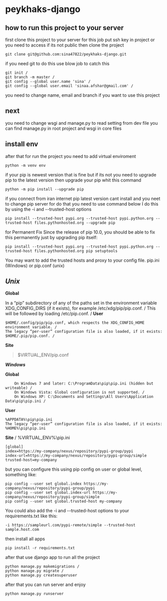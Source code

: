 # peykhaks-django

## how to run this project to your server
first clone this project to your server 
for this job put ssh key in project or you need to access if its not public
then clone the project
```
git clone git@github.com:sina47822/peykhaks-django.git
```
if you need git to do this use blow job to catch this
```
git init /
git branch -m master /
git config --global user.name 'sina' /
git config --global user.email 'sinaa.afshar@gmail.com' /
```
you need to change name, email and branch if you want to use this project

## next
you need to change wsgi and manage.py to read setting from dev file
you can find manage.py in root project and wsgi in core files
## install env
after that for run the project you need to add virtual enviroment
```
python -m venv env
```
if your pip is newest version that is fine but if its not you need to upgrade pip to the latest version
then upgrade your pip whit this command
```
python -m pip install --upgrade pip
```
if you connect from iran internet pip latest version cant install and you neet to change pip server for do that you need to use command below
 I do this by using the -i and --trusted-host options
```
pip install --trusted-host pypi.org --trusted-host pypi.python.org --trusted-host files.pythonhosted.org --upgrade pip
```
for Permanent Fix
Since the release of pip 10.0, you should be able to fix this permanently just by upgrading pip itself:
```
pip install --trusted-host pypi.org --trusted-host pypi.python.org --trusted-host files.pythonhosted.org pip setuptools
```
You may want to add the trusted hosts and proxy to your config file.
pip.ini (Windows) or pip.conf (unix)

***Unix***
---
**Global**

  In a “pip” subdirectory of any of the paths set in the environment variable XDG_CONFIG_DIRS (if it exists), for example /etc/xdg/pip/pip.conf. /
  This will be followed by loading /etc/pip.conf. /
**User**

    $HOME/.config/pip/pip.conf, which respects the XDG_CONFIG_HOME environment variable. /
    The legacy “per-user” configuration file is also loaded, if it exists: $HOME/.pip/pip.conf. /
**Site**
>
 >   $VIRTUAL_ENV/pip.conf
    
***Windows***

**Global**

        On Windows 7 and later: C:\ProgramData\pip\pip.ini (hidden but writeable) /
        On Windows Vista: Global configuration is not supported. /
        On Windows XP: C:\Documents and Settings\All Users\Application Data\pip\pip.ini /
**User**

    %APPDATA%\pip\pip.ini
    The legacy “per-user” configuration file is also loaded, if it exists: %HOME%\pip\pip.ini
**Site**
/
    %VIRTUAL_ENV%\pip.ini

```
[global]
index=https://my-company/nexus/repository/pypi-group/pypi
index-url=https://my-company/nexus/repository/pypi-group/simple
trusted-host=my-company
```
but you can configure this using pip config on user or global level, something like:
```
pip config --user set global.index https://my-company/nexus/repository/pypi-group/pypi
pip config --user set global.index-url https://my-company/nexus/repository/pypi-group/simple
pip config --user set global.trusted-host my-company
```
You could also add the -i and --trusted-host options to your requirements.txt like this:
```
-i https://sampleurl.com/pypi-remote/simple --trusted-host sample.host.com
```

then install all apps
```
pip install -r requirements.txt
```
after that use django app to run all the project
```
python manage.py makemigrations /
python manage.py migrate /
python manage.py createsuperuser
```
after that you can run server and enjoy
```
python manage.py runserver
```
